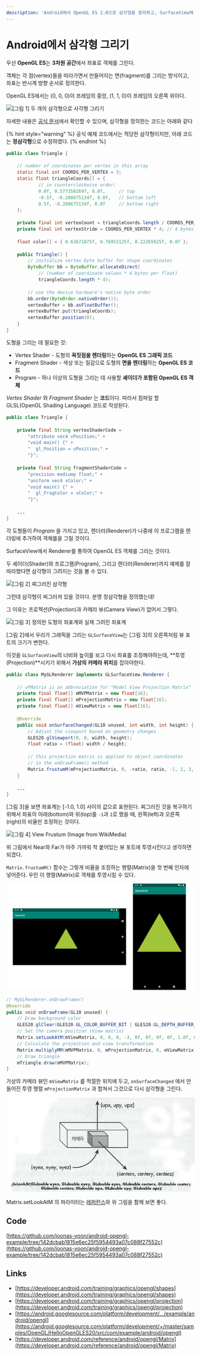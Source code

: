 ```yaml
---
description: 'Android에서 OpenGL ES 2.0으로 삼각형을 정의하고, SurfaceView에 그려본다.'
---
```


# Android에서 삼각형 그리기

우선 **OpenGL ES**는 **3차원 공간**에서 좌표로 객체를 그린다.

객체는 각 점\(vertex\)들을 따라가면서 만들어지는 면\(fragment\)를 그리는 방식이고, 좌표는 반시계 방향 순서로 정의한다.

OpenGL ES에서는 \(0, 0, 0\)이 프레임의 중앙, \(1, 1, 0\)이 프레임의 오른쪽 위이다.

![\[&#xADF8;&#xB9BC; 1\] &#xB450; &#xAC1C;&#xC758; &#xC0BC;&#xAC01;&#xD615;&#xC73C;&#xB85C; &#xC0AC;&#xAC01;&#xD615; &#xADF8;&#xB9AC;&#xAE30;](https://developer.android.com/images/opengl/ccw-square.png)

자세한 내용은 [공식 문서](https://developer.android.com/training/graphics/opengl/shapes)에서 확인할 수 있으며, 삼각형을 정의한는 코드는 아래와 같다

{% hint style="warning" %}
공식 예제 코드에서는 적당한 삼각형이지만, 아래 코드는 **정삼각형**으로 수정하였다.
{% endhint %}

```java
public class Triangle {

    // number of coordinates per vertex in this array
    static final int COORDS_PER_VERTEX = 3;
    static float triangleCoords[] = {
            // in counterclockwise order:
            0.0f, 0.577350269f, 0.0f,     // top
            -0.5f, -0.288675134f, 0.0f,   // bottom left
            0.5f, -0.288675134f, 0.0f     // bottom right
    };

    private final int vertexCount = triangleCoords.length / COORDS_PER_VERTEX;
    private final int vertexStride = COORDS_PER_VERTEX * 4; // 4 bytes per vertex
    
    float color[] = { 0.63671875f, 0.76953125f, 0.22265625f, 0.0f };
    
    public Triangle() {
        // initialize vertex byte buffer for shape coordinates
        ByteBuffer bb = ByteBuffer.allocateDirect(
            // (number of coordinate values * 4 bytes per float)
            triangleCoords.length * 4);
        
        // use the device hardware's native byte order
        bb.order(ByteOrder.nativeOrder());
        vertexBuffer = bb.asFloatBuffer();
        vertexBuffer.put(triangleCoords);
        vertexBuffer.position(0);
    }
}
```

도형을 그리는 데 필요한 것:

* Vertex Shader - 도형의 **꼭짓점을 렌더링**하는 **OpenGL ES 그래픽 코드**
* Fragment Shader - 색상 또는 질감으로 도형의 **면을 렌더링**하는 **OpenGL ES 코드**
* Program - 하나 이상의 도형을 그리는 데 사용할 **셰이더가 포함된 OpenGL ES 객체**

_Vertex Shader_ 와 _Fragment Shader_ 는 **코드**이다. 따라서 컴파일 할 GLSL\(OpenGL Shading Language\) 코드로 작성된다.

```java
public class Triangle {

    private final String vertexShaderCode =
        "attribute vec4 vPosition;" +
        "void main() {" +
        "  gl_Position = vPosition;" +
        "}";

    private final String fragmentShaderCode =
        "precision mediump float;" +
        "uniform vec4 vColor;" +
        "void main() {" +
        "  gl_FragColor = vColor;" +
        "}";

    ...
}
```

각 도형들이 _Program_ 을 가지고 있고, 렌더러\(Renderer\)가 나중에 이 프로그램을 렌더링에 추가하여 객체를을 그릴 것이다.

SurfaceView에서 Renderer를 통하여 OpenGL ES 객체를 그리는 것이다.



두 셰이더\(Shader\)와 프로그램\(Program\), 그리고 렌더러\(Renderer\)까지 예제를 잘 따라했다면 삼각형이 그려지는 것을 볼 수 있다.

![\[&#xADF8;&#xB9BC; 2\] &#xCC0C;&#xADF8;&#xB7EC;&#xC9C4; &#xC0BC;&#xAC01;&#xD615;](https://developer.android.com/images/opengl/ogl-triangle.png)

그런데 삼각형이 찌그러져 있을 것이다. 분명 정삼각형을 정의했는데!

그 이유는 프로젝션\(Projection\)과 카메라 뷰\(Camera View\)가 없어서 그렇다.

![\[&#xADF8;&#xB9BC; 3\] &#xC815;&#xC758;&#xD55C; &#xB3C4;&#xD615;&#xC758; &#xC88C;&#xD45C;&#xACC4;&#xC640; &#xC2E4;&#xC81C; &#xADF8;&#xB824;&#xC9C4; &#xC88C;&#xD45C;&#xACC4;](https://lh5.googleusercontent.com/AR8xyMB8s_i4tT84QMJK27wxNZjFAPUn7NL3uRU-ApsvRHG2b2jW8g8P3rK2-CpL7su7NgBEUhXcmB2zZooJmUxa0LddhJHV9ITVy47eLVembsLXKDLkekKQ71XeFXha15OnhX0w)

\[그림 2\]에서 우리가 그래픽을 그리는 `GLSurfaceView`는 \[그림 3\]의 오른쪽처럼 뷰 포트의 크기가 변한다.

이것을 `GLSurfaceView`의 너비와 높이를 보고 다시 좌표를 조정해야하는데, **투영\(Projection\)**시키기 위해서 **가상의 카메라 위치**를 잡아야한다.

```java
public class MyGLRenderer implements GLSurfaceView.Renderer {

    // vPMatrix is an abbreviation for "Model View Projection Matrix"
    private final float[] mMVPMatrix = new float[16];
    private final float[] mProjectionMatrix = new float[16];
    private final float[] mViewMatrix = new float[16];

    @Override
    public void onSurfaceChanged(GL10 unused, int width, int height) {
        // Adjust the viewport based on geometry changes
        GLES20.glViewport(0, 0, width, height);
        float ratio = (float) width / height;

        // this projection matrix is applied to object coordinates
        // in the onDrawFrame() method
        Matrix.frustumM(mProjectionMatrix, 0, -ratio, ratio, -1, 1, 3, 7);
    }
    
    ...
}
```

\[그림 3\]을 보면 좌표계는 \[-1.0, 1.0\] 사이의 값으로 표현된다. 찌그러진 것을 복구하기 위해서 좌표의 아래\(bottom\)와 위\(top\)를 `-1`과 `1`로 했을 때, 왼쪽\(left\)과 오른쪽\(right\)의 비율만 조정하는 것이다.

![\[&#xADF8;&#xB9BC; 4\] View Frustum \(Image from WikiMedia\)](https://upload.wikimedia.org/wikipedia/commons/0/02/ViewFrustum.svg)

위 그림에서 Near와 Far가 아주 가까워 착 붙어있는 뷰 포트에 투영시킨다고 생각하면 되겠다.

`Matrix.frustumM()` 함수는 그렇게 비율을 조정하는 행렬\(Matrix\)을 첫 번째 인자에 넣어준다. 우린 이 행렬\(Matrix\)로 객체를 투영시킬 수 있다.

![\[&#xADF8;&#xB9BC; 5\] Apply projection and camera views](../../.gitbook/assets/opengl-triangle-projection.png)

```java
// MyGLRenderer.onDrawFrame()
@Override
public void onDrawFrame(GL10 unused) {
    // Draw background color
    GLES20.glClear(GLES20.GL_COLOR_BUFFER_BIT | GLES20.GL_DEPTH_BUFFER_BIT);
    // Set the camera position (View matrix)
    Matrix.setLookAtM(mViewMatrix, 0, 0, 0, -3, 0f, 0f, 0f, 0f, 1.0f, 0.0f);
    // Calculate the projection and view transformation
    Matrix.multiplyMM(mMVPMatrix, 0, mProjectionMatrix, 0, mViewMatrix, 0);
    // Draw triangle
    mTriangle.draw(mMVPMatrix);
}
```

가상의 카메라 뷰인 `mViewMatrix` 를 적절한 위치에 두고,  `onSurfaceChanged` 에서 만들어진 투영 행렬 `mProjectionMatrix` 과 합쳐서 그것으로 다시 삼각형을 그린다. 

![\[&#xADF8;&#xB9BC; 6\] &#xCE74;&#xBA54;&#xB77C;&#xC758; &#xC2DC;&#xC810;](../../.gitbook/assets/image%20%285%29.png)

Matrix.setLookAtM 의 파라미터는 [레퍼런스](https://developer.android.com/reference/android/opengl/Matrix#setLookAtM%28float%5B%5D,%2520int,%2520float,%2520float,%2520float,%2520float,%2520float,%2520float,%2520float,%2520float,%2520float%29)와 위 그림을 함께 보면 좋다.

## Code

[https://github.com/joonas-yoon/android-opengl-example/tree/142dcbab1815e6ec25f5954493a07c088f27552c](https://github.com/joonas-yoon/android-opengl-example/tree/142dcbab1815e6ec25f5954493a07c088f27552c)

## Links

* [https://developer.android.com/training/graphics/opengl/shapes](https://developer.android.com/training/graphics/opengl/shapes)
* [https://developer.android.com/training/graphics/opengl/projection](https://developer.android.com/training/graphics/opengl/projection)
* [https://android.googlesource.com/platform/development/.../example/android/opengl](https://android.googlesource.com/platform/development/+/master/samples/OpenGL/HelloOpenGLES20/src/com/example/android/opengl)
* [https://developer.android.com/reference/android/opengl/Matrix](https://developer.android.com/reference/android/opengl/Matrix)


